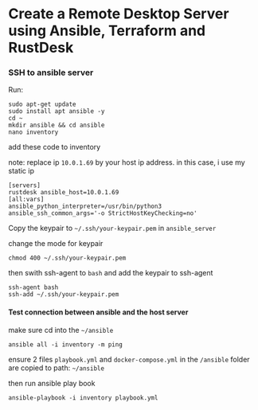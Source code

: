 

# Create a Remote Desktop Server using Ansible, Terraform and RustDesk

### SSH to ansible server
Run: 
```
sudo apt-get update
sudo install apt ansible -y
cd ~
mkdir ansible && cd ansible
nano inventory
```

add these code to inventory

note: replace ip `10.0.1.69` by your host ip address. in this case, i use my static ip
```
[servers]
rustdesk ansible_host=10.0.1.69
[all:vars]
ansible_python_interpreter=/usr/bin/python3
ansible_ssh_common_args='-o StrictHostKeyChecking=no'
```

Copy the keypair to `~/.ssh/your-keypair.pem` in `ansible_server`

change the mode for keypair

```
chmod 400 ~/.ssh/your-keypair.pem
```

then swith ssh-agent to `bash` and add the keypair to ssh-agent

```
ssh-agent bash
ssh-add ~/.ssh/your-keypair.pem
```

#### Test connection between ansible and the host server

make sure cd into the `~/ansible`
```
ansible all -i inventory -m ping
```

ensure 2 files `playbook.yml` and `docker-compose.yml` in the `/ansible` folder are copied to path: `~/ansible`

then run ansible play book

```
ansible-playbook -i inventory playbook.yml 
```

